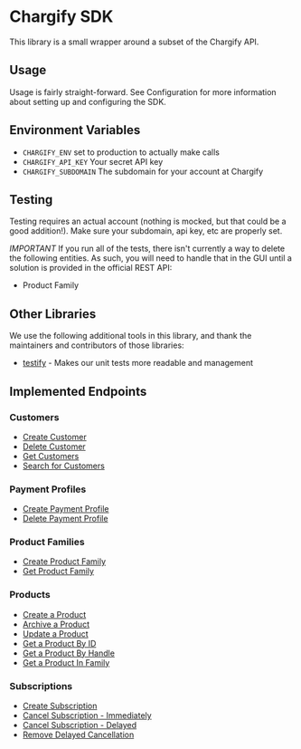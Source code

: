 # Chargify SDK

This library is a small wrapper around a subset of the Chargify API.

## Usage

Usage is fairly straight-forward. See Configuration for more information about setting up and configuring the SDK.

## Environment Variables

* `CHARGIFY_ENV` set to production to actually make calls
* `CHARGIFY_API_KEY` Your secret API key
* `CHARGIFY_SUBDOMAIN` The subdomain for your account at Chargify

## Testing

Testing requires an actual account (nothing is mocked, but that could be a good addition!). Make sure your subdomain, api key, etc are properly set.

*IMPORTANT* If you run all of the tests, there isn't currently a way to delete the following entities. As such, you will need to handle that in the GUI until
a solution is provided in the official REST API:

* Product Family

## Other Libraries

We use the following additional tools in this library, and thank the maintainers and contributors of those libraries:

* [testify](https://github.com/stretchr/testify) - Makes our unit tests more readable and management

## Implemented Endpoints

### Customers

* [Create Customer](https://reference.chargify.com/v1/customers/create-a-customer)
* [Delete Customer](https://reference.chargify.com/v1/customers/delete-the-customer)
* [Get Customers](https://reference.chargify.com/v1/customers/list-customers-for-a-site)
* [Search for Customers](https://reference.chargify.com/v1/customers/search-for-customer)

### Payment Profiles

* [Create Payment Profile](https://reference.chargify.com/v1/payment-profiles/create-a-payment-profile)
* [Delete Payment Profile](https://reference.chargify.com/v1/payment-profiles/delete-payment-profile)

### Product Families

* [Create Product Family](https://reference.chargify.com/v1/product-families/create-a-product)
* [Get Product Family](https://reference.chargify.com/v1/product-families/list-product-family-via-chargify-id)

### Products

* [Create a Product](https://reference.chargify.com/v1/products/create-a-product-1)
* [Archive a Product](https://reference.chargify.com/v1/products/archive-a-product)
* [Update a Product](https://reference.chargify.com/v1/products/update-a-product)
* [Get a Product By ID](https://reference.chargify.com/v1/products/read-the-product-via-chargify-id)
* [Get a Product By Handle](https://reference.chargify.com/v1/products/read-the-product-via-api-handle)
* [Get a Product In Family](https://reference.chargify.com/v1/products/list-products)

### Subscriptions

* [Create Subscription](https://reference.chargify.com/v1/subscriptions/create-subscription)
* [Cancel Subscription - Immediately](https://reference.chargify.com/v1/subscriptions-cancellations/cancel-subscription)
* [Cancel Subscription - Delayed](https://reference.chargify.com/v1/subscriptions-cancellations/cancel-subscription-delayed-method-1)
* [Remove Delayed Cancellation](https://reference.chargify.com/v1/subscriptions-cancellations/cancel-subscription-remove-delayed-method)
